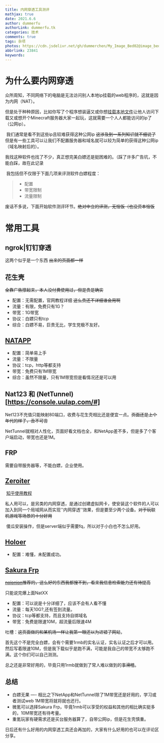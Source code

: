 ```yaml
---
title: 内网穿透工具测评
mathjax: true
date: 2021.6.6
author: dummerfu
authorLink: dummerfu.tk
categories: 技术
comments: true
tags: 杂项
photos: https://cdn.jsdelivr.net/gh/dummerchen/My_Image_Bed02@image_bed_001/img/20210317004707.jpg
abbrlink: 23841
keywords:
---
```


# 为什么要内网穿透

​	众所周知，不同网络下的电脑是无法访问别人本地ip挂载的web程序的，这就是因为内网（NAT）。

但是处于种种原因，比如你写了个程序想装逼又或你想[挂载本地文件](https://dummerfu.top/p/14426.html)让他人访问下载又或想开个Minecraft服务器大家一起玩，这就需要一个人人都能访问的ip了（公网ip）。

​	我们通常是看不到这些ip且较难获得这种公网ip ~~这涉及到一系列知识就不细说了~~ 但是有一些工具可以让我们不配置服务器和域名就可以较为简单的获得这种公网ip（域名映射后的）。

​	我找这种软件也找了不少，真正想完美白嫖还是挺困难的。（踩了许多广告坑，不能白踩，故在此记录

​	我包括但不仅限于下面几项来评测软件白嫖程度：

> * 配置
> * 带宽限制
> * 流量限制



废话不多说，下面开始软件测评环节。~~绝对中立的评测，无恰饭（也没资本恰饭~~

# 常用工具

## ngrok|钉钉穿透

这两个似乎是一个东西 ~~出来的页面都一样~~



## 花生壳

~~全靠广告撑起来，本人没付费使用过，但是贵是确实~~

* 配置：无需配置，官网教程详细 ~~这么贵还不详细谁会用啊~~
* 流量：有限，免费只有1G？
* 带宽：1G带宽
* 协议：白嫖只有tcp
* 综合：白嫖不易，巨贵无比，学生党极不友好。

## [NATAPP](https://natapp.cn/article/natapp_newbie)

* 配置：简单易上手
* 流量：不限量
* 协议：tcp，http等都支持
* 带宽：免费只有1M带宽 
* 综合：虽然不限量，只有1M带宽但是看情况还是可以用



## Nat123 和 (NetTunnel)[https://console.uulap.com/#]

​	Net123不充值只能映射80端口，收费与花生壳相比还是便宜一点。~~页面还是上个年代的样子，丑不可言~~

NetTunnel就相对人性化，页面好看文档也全，和NetApp差不多，但是多了个客户端启动，带宽也还是1M。

## FRP

需要自带服务器等，不能白嫖，企业使用。

## [Zeroiter](https://www.zerotier.com/)

​	[知乎使用教程](https://zhuanlan.zhihu.com/p/83849371)

​	私人用可以，是另类的内网穿透，是通过创建虚拟网卡，使安装这个软件的人可以加入到同一个局域网从而实现''内网穿透''效果，但是要至少两个设备。~~对于玩联机游戏等场景的十分好用~~

​	傻瓜安装操作，但是server端似乎需要fq，所以对于小白也不怎么好用。

## [Holoer](https://github.com/wisdom-projects/holer-client)

* 配置：难懂，未配置成功。

## [Sakura Frp](https://www.natfrp.com/user/)

~~[noionion](https://noionion.top/)推荐的，这么好的东西我都搜不到，看来我信息检索能力还有待提高~~

只能说完爆上面NatXX

* 配置：可以说是十分详细了，应该不会有人看不懂
* 流量：每天10G?,还有签到流量。
* 协议：tcp等都支持，而且支持自绑域名
* 带宽：免费是限速10M，超流量后限速4M

吐槽：~~这页面做的和某机场一样让我第一眼还以为进错了网站~~，

首先这个不是完全白嫖，会有个需要1rmb的实名认证，实名认证之后才可以用。然后写着限速10M，但是我下载似乎是跑不满，可能是我自己的带宽不太够跑不满。这个你们可以自己测测。

总之还是非常好用的，毕竟只用1rmb就做到了常人难以做到的事~~滑稽~~。

## 总结

* 白嫖无果 —- 相比之下NetApp和NetTunnel除了1M带宽还是好用的，学习或者测试web 1M带宽将就将就也还行。
* 微氪可以选择Sakura Frp，毕竟1rmb可以享受的权益和其他的相比确实挺多的，10M带宽还有待考量。
* 重氪玩家有硬需求还是买台服务器算了，自带公网ip，但是花生壳慎重。

日后还有什么好用的内网穿透工具还会再加的，大家有什么好用的也可以在评论区分享。

​	

